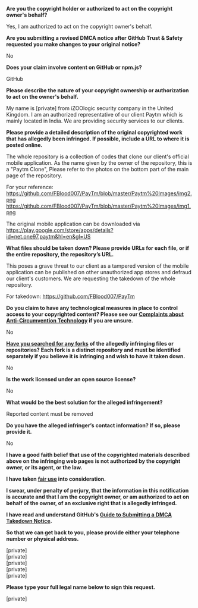 **Are you the copyright holder or authorized to act on the copyright owner's behalf?**

Yes, I am authorized to act on the copyright owner's behalf.

**Are you submitting a revised DMCA notice after GitHub Trust & Safety requested you make changes to your original notice?**

No

**Does your claim involve content on GitHub or npm.js?**

GitHub

**Please describe the nature of your copyright ownership or authorization to act on the owner's behalf.**

My name is [private] from iZOOlogic security company in the United Kingdom. I am an authorized representative of our client Paytm which is mainly located in India. We are providing security services to our clients.

**Please provide a detailed description of the original copyrighted work that has allegedly been infringed. If possible, include a URL to where it is posted online.**

The whole repository is a collection of codes that clone our client's official mobile application. As the name given by the owner of the repository, this is a "Paytm Clone", Please refer to the photos on the bottom part of the main page of the repository.

For your reference:  
https://github.com/FBlood007/PayTm/blob/master/Paytm%20Images/img2.png  
https://github.com/FBlood007/PayTm/blob/master/Paytm%20Images/img1.png  

The original mobile application can be downloaded via https://play.google.com/store/apps/details?id=net.one97.paytm&hl=en&gl=US

**What files should be taken down? Please provide URLs for each file, or if the entire repository, the repository’s URL.**

This poses a grave threat to our client as a tampered version of the mobile application can be published on other unauthorized app stores and defraud our client's customers. We are requesting the takedown of the whole repository.

For takedown: https://github.com/FBlood007/PayTm

**Do you claim to have any technological measures in place to control access to your copyrighted content? Please see our <a href="https://docs.github.com/articles/guide-to-submitting-a-dmca-takedown-notice#complaints-about-anti-circumvention-technology">Complaints about Anti-Circumvention Technology</a> if you are unsure.**

No

**<a href="https://docs.github.com/articles/dmca-takedown-policy#b-what-about-forks-or-whats-a-fork">Have you searched for any forks</a> of the allegedly infringing files or repositories? Each fork is a distinct repository and must be identified separately if you believe it is infringing and wish to have it taken down.**

No

**Is the work licensed under an open source license?**

No

**What would be the best solution for the alleged infringement?**

Reported content must be removed

**Do you have the alleged infringer’s contact information? If so, please provide it.**

No

**I have a good faith belief that use of the copyrighted materials described above on the infringing web pages is not authorized by the copyright owner, or its agent, or the law.**

**I have taken <a href="https://www.lumendatabase.org/topics/22">fair use</a> into consideration.**

**I swear, under penalty of perjury, that the information in this notification is accurate and that I am the copyright owner, or am authorized to act on behalf of the owner, of an exclusive right that is allegedly infringed.**

**I have read and understand GitHub's <a href="https://docs.github.com/articles/guide-to-submitting-a-dmca-takedown-notice/">Guide to Submitting a DMCA Takedown Notice</a>.**

**So that we can get back to you, please provide either your telephone number or physical address.**

[private]  
[private]  
[private]  
[private]  
[private]  

**Please type your full legal name below to sign this request.**

[private]  

